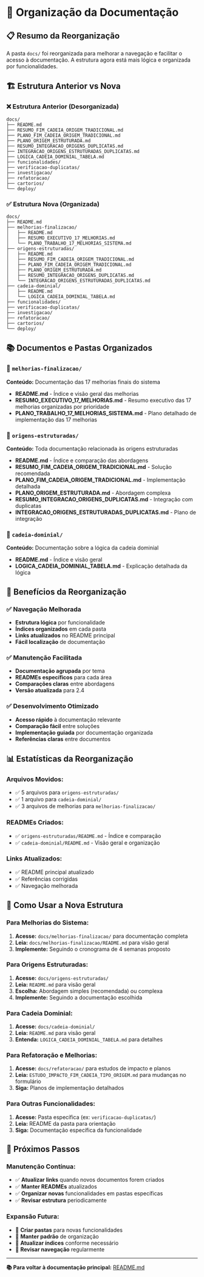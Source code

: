 # 📁 Organização da Documentação

## 📋 **Resumo da Reorganização**

A pasta `docs/` foi reorganizada para melhorar a navegação e facilitar o acesso à documentação. A estrutura agora está mais lógica e organizada por funcionalidades.

## 🏗️ **Estrutura Anterior vs Nova**

### **❌ Estrutura Anterior (Desorganizada)**
```
docs/
├── README.md
├── RESUMO_FIM_CADEIA_ORIGEM_TRADICIONAL.md
├── PLANO_FIM_CADEIA_ORIGEM_TRADICIONAL.md
├── PLANO_ORIGEM_ESTRUTURADA.md
├── RESUMO_INTEGRACAO_ORIGENS_DUPLICATAS.md
├── INTEGRACAO_ORIGENS_ESTRUTURADAS_DUPLICATAS.md
├── LOGICA_CADEIA_DOMINIAL_TABELA.md
├── funcionalidades/
├── verificacao-duplicatas/
├── investigacao/
├── refatoracao/
├── cartorios/
└── deploy/
```

### **✅ Estrutura Nova (Organizada)**
```
docs/
├── README.md
├── melhorias-finalizacao/
│   ├── README.md
│   ├── RESUMO_EXECUTIVO_17_MELHORIAS.md
│   └── PLANO_TRABALHO_17_MELHORIAS_SISTEMA.md
├── origens-estruturadas/
│   ├── README.md
│   ├── RESUMO_FIM_CADEIA_ORIGEM_TRADICIONAL.md
│   ├── PLANO_FIM_CADEIA_ORIGEM_TRADICIONAL.md
│   ├── PLANO_ORIGEM_ESTRUTURADA.md
│   ├── RESUMO_INTEGRACAO_ORIGENS_DUPLICATAS.md
│   └── INTEGRACAO_ORIGENS_ESTRUTURADAS_DUPLICATAS.md
├── cadeia-dominial/
│   ├── README.md
│   └── LOGICA_CADEIA_DOMINIAL_TABELA.md
├── funcionalidades/
├── verificacao-duplicatas/
├── investigacao/
├── refatoracao/
├── cartorios/
└── deploy/
```

## 📚 **Documentos e Pastas Organizados**

### **🎯 `melhorias-finalizacao/`**
**Conteúdo:** Documentação das 17 melhorias finais do sistema
- **README.md** - Índice e visão geral das melhorias
- **RESUMO_EXECUTIVO_17_MELHORIAS.md** - Resumo executivo das 17 melhorias organizadas por prioridade
- **PLANO_TRABALHO_17_MELHORIAS_SISTEMA.md** - Plano detalhado de implementação das 17 melhorias

### **🌳 `origens-estruturadas/`**
**Conteúdo:** Toda documentação relacionada às origens estruturadas
- **README.md** - Índice e comparação das abordagens
- **RESUMO_FIM_CADEIA_ORIGEM_TRADICIONAL.md** - Solução recomendada
- **PLANO_FIM_CADEIA_ORIGEM_TRADICIONAL.md** - Implementação detalhada
- **PLANO_ORIGEM_ESTRUTURADA.md** - Abordagem complexa
- **RESUMO_INTEGRACAO_ORIGENS_DUPLICATAS.md** - Integração com duplicatas
- **INTEGRACAO_ORIGENS_ESTRUTURADAS_DUPLICATAS.md** - Plano de integração

### **🌳 `cadeia-dominial/`**
**Conteúdo:** Documentação sobre a lógica da cadeia dominial
- **README.md** - Índice e visão geral
- **LOGICA_CADEIA_DOMINIAL_TABELA.md** - Explicação detalhada da lógica

## 🎯 **Benefícios da Reorganização**

### **✅ Navegação Melhorada**
- **Estrutura lógica** por funcionalidade
- **Índices organizados** em cada pasta
- **Links atualizados** no README principal
- **Fácil localização** de documentação

### **✅ Manutenção Facilitada**
- **Documentação agrupada** por tema
- **READMEs específicos** para cada área
- **Comparações claras** entre abordagens
- **Versão atualizada** para 2.4

### **✅ Desenvolvimento Otimizado**
- **Acesso rápido** à documentação relevante
- **Comparação fácil** entre soluções
- **Implementação guiada** por documentação organizada
- **Referências claras** entre documentos

## 📊 **Estatísticas da Reorganização**

### **Arquivos Movidos:**
- ✅ 5 arquivos para `origens-estruturadas/`
- ✅ 1 arquivo para `cadeia-dominial/`
- ✅ 3 arquivos de melhorias para `melhorias-finalizacao/`

### **READMEs Criados:**
- ✅ `origens-estruturadas/README.md` - Índice e comparação
- ✅ `cadeia-dominial/README.md` - Visão geral e organização

### **Links Atualizados:**
- ✅ README principal atualizado
- ✅ Referências corrigidas
- ✅ Navegação melhorada

## 🚀 **Como Usar a Nova Estrutura**

### **Para Melhorias do Sistema:**
1. **Acesse:** `docs/melhorias-finalizacao/` para documentação completa
2. **Leia:** `docs/melhorias-finalizacao/README.md` para visão geral
3. **Implemente:** Seguindo o cronograma de 4 semanas proposto

### **Para Origens Estruturadas:**
1. **Acesse:** `docs/origens-estruturadas/`
2. **Leia:** `README.md` para visão geral
3. **Escolha:** Abordagem simples (recomendada) ou complexa
4. **Implemente:** Seguindo a documentação escolhida

### **Para Cadeia Dominial:**
1. **Acesse:** `docs/cadeia-dominial/`
2. **Leia:** `README.md` para visão geral
3. **Entenda:** `LOGICA_CADEIA_DOMINIAL_TABELA.md` para detalhes

### **Para Refatoração e Melhorias:**
1. **Acesse:** `docs/refatoracao/` para estudos de impacto e planos
2. **Leia:** `ESTUDO_IMPACTO_FIM_CADEIA_TIPO_ORIGEM.md` para mudanças no formulário
3. **Siga:** Planos de implementação detalhados

### **Para Outras Funcionalidades:**
1. **Acesse:** Pasta específica (ex: `verificacao-duplicatas/`)
2. **Leia:** README da pasta para orientação
3. **Siga:** Documentação específica da funcionalidade

## 🎯 **Próximos Passos**

### **Manutenção Contínua:**
- ✅ **Atualizar links** quando novos documentos forem criados
- ✅ **Manter READMEs** atualizados
- ✅ **Organizar novas** funcionalidades em pastas específicas
- ✅ **Revisar estrutura** periodicamente

### **Expansão Futura:**
- 🔄 **Criar pastas** para novas funcionalidades
- 🔄 **Manter padrão** de organização
- 🔄 **Atualizar índices** conforme necessário
- 🔄 **Revisar navegação** regularmente

---

**📚 Para voltar à documentação principal:** [README.md](README.md) 
